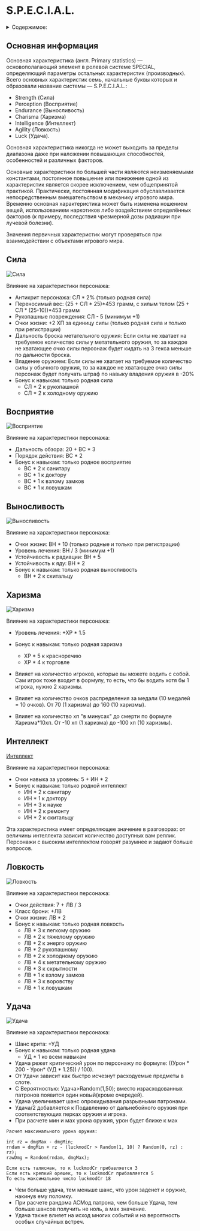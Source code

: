# S.P.E.C.I.A.L.

<details markdown="1">
  <summary markdown="span">Содержимое:</summary>

  - [Основная информация](#основная-информация)
  - [Сила](#сила)
  - [Восприятие](#восприятие)
  - [Выносливость](#выносливость)
  - [Харизма](#харизма)
  - [Интеллект](#интеллект)
  - [Ловкость](#ловкость)
  - [Удача](#удача)

</details>

## Основная информация
Основная характеристика (англ. Primary statistics) — основополагающий элемент в ролевой системе SPECIAL, определяющий параметры остальных характеристик (производных). Всего основных характеристик семь, начальные буквы которых и образовали название системы — S.P.E.C.I.A.L.:

- Strength (Сила)  
- Perception (Восприятие)  
- Endurance (Выносливость)  
- Charisma (Харизма)  
- Intelligence (Интеллект)  
- Agility (Ловкость)  
- Luck (Удача).  

Основная характеристика никогда не может выходить за пределы диапазона даже при наложении повышающих способностей, особенностей и различных факторов.

Основные характеристики по большей части являются неизменяемыми константами, постоянное повышение или понижение одной из характеристик является скорее исключением, чем общепринятой практикой. Практически, постоянная модификация обуславливается непосредственным вмешательством в механику игрового мира.
Временно основная характеристика может быть изменена ношением вещей, использованием наркотиков либо воздействием определённых факторов (к примеру, последствия чрезмерной дозы радиации при лучевой болезни).

Значения первичных характеристик могут проверяться при взаимодействии с объектами игрового мира.

## Сила
![Сила](img/STRENGTH.jpg)

Влияние на характеристики персонажа:

- Антикрит персонажа: СЛ * 2% (только родная сила)
- Переносимый вес: (25 + СЛ * 25)*453 грамм, с хилым телом (25 + СЛ * (25-10))*453 грамм
- Рукопашные повреждения: СЛ - 5 (минимум +1)
- Очки жизни: +2 ХП за единицу силы (только родная сила и только при регистрации)
- Дальность броска метательного оружия: Если силы не хватает на требуемое количество силы у метательного оружия,
то за каждое не хватающее очко силы персонаж будет кидать на 3 гекса меньше по дальности броска.
- Владение оружием: Если силы не хватает на требуемое количество силы у обычного оружия,
то за каждое не хватающее очко силы персонаж будет получать штраф по навыку владения оружия в -20%
- Бонус к навыкам: только родная сила
  - СЛ * 2 к рукопашной
  - СЛ * 2 к холодному оружию

## Восприятие
![Восприятие](img/PERCEPTN.jpg)

Влияние на характеристики персонажа:

- Дальность обзора: 20 + ВС * 3
- Порядок действия: ВС * 2
- Бонус к навыкам: только родное восприятие
  - ВС * 2 к санитару
  - ВС * 1 к доктору
  - ВС * 1 к взлому замков
  - ВС * 1 к ловушкам

## Выносливость
![Выносливость](img/ENDUR.jpg)

Влияние на характеристики персонажа:

- Очки жизни: ВН * 10 (только родные и только при регистрации)
- Уровень лечения: ВН / 3 (минимум +1)
- Устойчивость к радиации: ВН * 5
- Устойчивость к яду: ВН * 2
- Бонус к навыкам: только родная выносливость
  - ВН * 2 к скитальцу

## Харизма
![Харизма](img/CHARISMA.jpg)

Влияние на характеристики персонажа:

- Уровень лечения: +ХР * 1.5
- Бонус к навыкам: только родная харизма
  - ХР * 5 к красноречию
  - ХР * 4 к торговле

- Влияет на количество игроков, которые вы можете водить с собой. Сам игрок тоже входит в формулу, то есть, что бы
водить хотя бы 1 игрока, нужно 2 харизмы.
- Влияет на количество очков распределения за медали (10 медалей = 10 очков). От 70 (1 харизма) до 160 (10 харизмы).
- Влияет на количество хп "в минусах" до смерти по формуле Харизма*10хп. От -10 хп (1 харизма) до -100 хп (10 харизмы).

## Интеллект
[Интеллект](img/INTEL.jpg)

Влияние на характеристики персонажа:

- Очки навыка за уровень: 5 + ИН * 2
- Бонус к навыкам: только родной интеллект
  - ИН * 2 к санитару
  - ИН * 1 к доктору
  - ИН * 3 к науке
  - ИН * 2 к ремонту
  - ИН * 2 к скитальцу

Эта характеристика имеет определяющее значение в разговорах: от величины интеллекта зависит количество доступных вам реплик.
Персонажи с высоким интеллектом говорят разумнее и задают больше вопросов.

## Ловкость
![Ловкость](img/AGILITY.jpg)

Влияние на характеристики персонажа:

- Очки действия: 7 + ЛВ / 3
- Класс брони: +ЛВ
- Очки жизни: ЛВ * 2
- Бонус к навыкам: только родная ловкость
  - ЛВ * 3 к легкому оружию
  - ЛВ * 2 к тяжелому оружию
  - ЛВ * 2 к энерго оружию
  - ЛВ * 2 рукопашному
  - ЛВ * 2 к холодному оружию
  - ЛВ * 4 к метательному оружию
  - ЛВ * 3 к скрытности
  - ЛВ * 1 к взлому замков
  - ЛВ * 3 к воровству
  - ЛВ * 1 к ловушкам

## Удача
![Удача](img/LUCK.jpg)

Влияние на характеристики персонажа:

- Шанс крита: +УД
- Бонус к навыкам: только родная удача
  - УД * 1 ко всем навыкам
- Удача режет критический урон по персонажу по формуле: ((Урон * 200 - Урон* (УД * 1.25)) / 100).
- От Удачи зависит как быстро исчезнут расходуемые предметы в слоте.
- С Вероятностью: Удача>Random(1,50); вместо израсходованных патронов появится один новый(кроме очередей).
- Удача увеличивает шанс опрокидывания разрывными патронами.
- Удача/2 добавляется к Подавлению от дальнебойного оружия при соответствующих перках оружия и игрока.
- При расчете мин и мах урона оружия, урон будет ближе к мах

```
Расчет максимального урона оружия:

int rz = dmgMax - dmgMin;
rndam = dmgMin + rz - (luckmodCr > Random(1, 10) ? Random(0, rz) : rz);
rawDmg = Random(rndam, dmgMax);

Если есть талисман, то к luckmodCr прибавляется 3
Если есть крепкий орешек, то к luckmodCr прибавляется 5
То есть максимальное число luckmodCr 18
```

- Чем больше удача, тем меньше шанс, что урон заденет и оружие, накинув ему поломку.
- При расчете рандома АСМод патрона, чем больше Удача, тем больше шансов получить не ноль, а мах значение.
- Удача также влияет на исход многих событий и на вероятность особых случайных встреч.